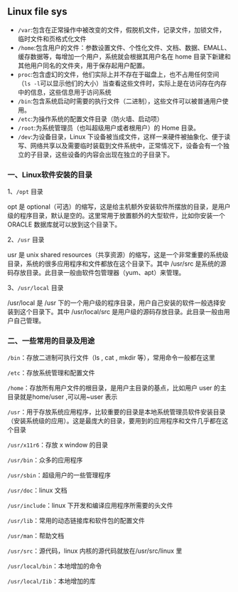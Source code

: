 ## Linux file sys

- `/var`:包含在正常操作中被改变的文件，假脱机文件，记录文件，加锁文件，临时文件和页格式化文件
- `/home`:包含用户的文件：参数设置文件、个性化文件、文档、数据、EMALL、缓存数据等，每增加一个用户，系统就会根据其用户名在 home 目录下新建和其他用户同名的文件夹，用于保存起用户配置。
- `proc`:包含虚幻的文件，他们实际上并不存在于磁盘上，也不占用任何空间（`ls -l`可以显示他们的大小）当查看这些文件时，实际上是在访问存在内存中的信息，这些信息用于访问系统
- `/bin`:包含系统启动时需要的执行文件（二进制），这些文件可以被普通用户使用。
- `/etc`:为操作系统的配置文件目录（防火墙、启动项）
- `/root`:为系统管理员（也叫超级用户或者根用户）的 Home 目录。
- `/dev`:为设备目录，Linux 下设备被当成文件，这样一来硬件被抽象化、便于读写、网络共享以及需要临时装载到文件系统中，正常情况下，设备会有一个独立的子目录，这些设备的内容会出现在独立的子目录下。


### 一、Linux软件安装的目录
1、`/opt` 目录

opt 是 optional（可选）的缩写，这是给主机额外安装软件所摆放的目录，是用户级的程序目录，默认是空的。这里常用于放置额外的大型软件，比如你安装一个 ORACLE 数据库就可以放到这个目录下。

2、`/usr` 目录

usr 是 unix shared resources（共享资源）的缩写，这是一个非常重要的系统级目录，系统的很多应用程序和文件都放在这个目录下。其中 /usr/src 是系统的源码存放目录。此目录一般由软件包管理器（yum、apt）来管理。

3、`/usr/local` 目录

/usr/local 是 /usr 下的一个用户级的程序目录，用户自己安装的软件一般选择安装到这个目录下。其中 /usr/local/src 是用户级的源码存放目录。此目录一般由用户自己管理。

### 二、一些常用的目录及用途

`/bin`：存放二进制可执行文件（ls , cat , mkdir 等），常用命令一般都在这里

`/etc`：存放系统管理和配置文件

`/home`：存放所有用户文件的根目录，是用户主目录的基点，比如用户 user 的主目录就是home/user ,可以用~user 表示

`/usr`：用于存放系统应用程序，比较重要的目录是本地系统管理员软件安装目录（安装系统级的应用）。这是最庞大的目录，要用到的应用程序和文件几乎都在这个目录

`/usr/x11r6`：存放 x window 的目录

`/usr/bin`：众多的应用程序

`/usr/sbin`：超级用户的一些管理程序

`/usr/doc`：linux 文档

`/usr/include`：linux 下开发和编译应用程序所需要的头文件

`/usr/lib`：常用的动态链接库和软件包的配置文件

`/usr/man`：帮助文档

`/usr/src`：源代码，linux 内核的源代码就放在/usr/src/linux 里

`/usr/local/bin`：本地增加的命令

`/usr/local/Iib`：本地增加的库
